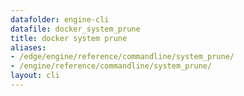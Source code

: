 ```yaml
---
datafolder: engine-cli
datafile: docker_system_prune
title: docker system prune
aliases:
- /edge/engine/reference/commandline/system_prune/
- /engine/reference/commandline/system_prune/
layout: cli
---
```


<!--
This page is automatically generated from Docker's source code. If you want to
suggest a change to the text that appears here, open a ticket or pull request
in the source repository on GitHub:

https://github.com/docker/cli
-->
